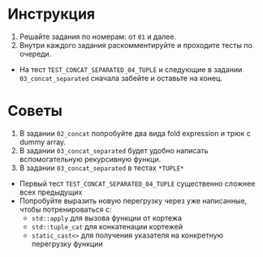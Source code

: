 # Инструкция

1. Решайте задания по номерам: от `01` и далее.
2. Внутри каждого задания раскомментируйте и проходите тесты по очереди.
  * На тест `TEST_CONCAT_SEPARATED_04_TUPLE` и следующие в задании `03_concat_separated` сначала забейте и оставьте на конец.

# Советы
1. В задании `02_concat` попробуйте два вида fold expression и трюк с dummy array.
1. В задании `03_concat_separated` будет удобно написать вспомогательную рекурсивную функци.
1. В задании `03_concat_separated` в тестах `*TUPLE*`
  * Первый тест `TEST_CONCAT_SEPARATED_04_TUPLE` существенно сложнее всех предыдущих
  * Попробуйте выразить новую перегрузку через уже написанные, чтобы потренироваться с:
    * `std::apply` для вызова функции от кортежа
    * `std::tuple_cat` для конкатенации кортежей
    * `static_cast<>` для получения указателя на конкретную перегрузку функции

